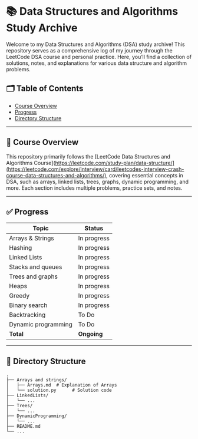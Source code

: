 # 📚 Data Structures and Algorithms Study Archive

Welcome to my Data Structures and Algorithms (DSA) study archive! This repository serves as a comprehensive log of my journey through the LeetCode DSA course and personal practice. Here, you’ll find a collection of solutions, notes, and explanations for various data structure and algorithm problems.

## 🗂️ Table of Contents

- [Course Overview](#course-overview)
- [Progress](#progress)
- [Directory Structure](#directory-structure)

---

## 📑 Course Overview

This repository primarily follows the [LeetCode Data Structures and Algorithms Course](https://leetcode.com/study-plan/data-structure/](https://leetcode.com/explore/interview/card/leetcodes-interview-crash-course-data-structures-and-algorithms/), covering essential concepts in DSA, such as arrays, linked lists, trees, graphs, dynamic programming, and more. Each section includes multiple problems, practice sets, and notes.

---

## ✅ Progress

| Topic                      | Status        | 
| -------------------------- | ------------- | 
| Arrays & Strings           | In progress   |
| Hashing                    | In progress   | 
| Linked Lists               | In progress   |
| Stacks and queues          | In progress   |
| Trees and graphs           | In progress   | 
| Heaps                      | In progress   |
| Greedy                     | In progress   | 
| Binary search              | In progress   |
| Backtracking               | To Do         |
| Dynamic programming        | To Do         |
| **Total**                  | **Ongoing**   |

---

## 📂 Directory Structure

```plaintext
.
├── Arrays and strings/
│   ├── Arrays.md  # Explanation of Arrays
│   └── solution.py      # Solution code
├── LinkedLists/
│   └── ...
├── Trees/
│   └── ...
├── DynamicProgramming/
│   └── ...
├── README.md
└── ...
